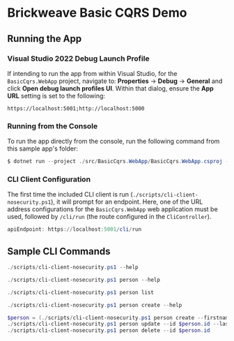 # Brickweave Basic CQRS Demo

## Running the App

### Visual Studio 2022 Debug Launch Profile

If intending to run the app from within Visual Studio, for the `BasicCqrs.WebApp` project, navigate to: **Properties** -> **Debug** -> **General** and click **Open debug launch profiles UI**. Within that dialog, ensure the **App URL** setting is set to the following:

```
https://localhost:5001;http://localhost:5000
```

### Running from the Console

To run the app directly from the console, run the following command from this sample app's folder:

```powershell
$ dotnet run --project ./src/BasicCqrs.WebApp/BasicCqrs.WebApp.csproj --urls="https://localhost:5001;http://localhost:5000"
```

### CLI Client Configuration

The first time the included CLI client is run (`./scripts/cli-client-nosecurity.ps1`), it will prompt for an endpoint. Here, one of the URL address configurations for the `BasicCqrs.WebApp` web application must be used, followed by `/cli/run` (the route configured in the `CliController`).

```powershell
apiEndpoint: https://localhost:5001/cli/run
```

## Sample CLI Commands

```powershell
./scripts/cli-client-nosecurity.ps1 --help
```

```powershell
./scripts/cli-client-nosecurity.ps1 person --help
```

```powershell
./scripts/cli-client-nosecurity.ps1 person list
```

```powershell
./scripts/cli-client-nosecurity.ps1 person create --help
```

```powershell
$person = (./scripts/cli-client-nosecurity.ps1 person create --firstname "John" --lastname "Doe" | ConvertFrom-Json)
./scripts/cli-client-nosecurity.ps1 person update --id $person.id --lastname "Wick"
./scripts/cli-client-nosecurity.ps1 person delete --id $person.id
```
